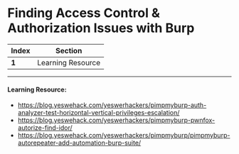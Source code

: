 # Finding Access Control & Authorization Issues with Burp 

Index | Section
--- | ---
**1** | Learning Resource

___


#### Learning Resource: 

* https://blog.yeswehack.com/yeswerhackers/pimpmyburp-auth-analyzer-test-horizontal-vertical-privileges-escalation/
* https://blog.yeswehack.com/yeswerhackers/pimpmyburp-pwnfox-autorize-find-idor/
* https://blog.yeswehack.com/yeswerhackers/pimpmyburp/pimpmyburp-autorepeater-add-automation-burp-suite/
